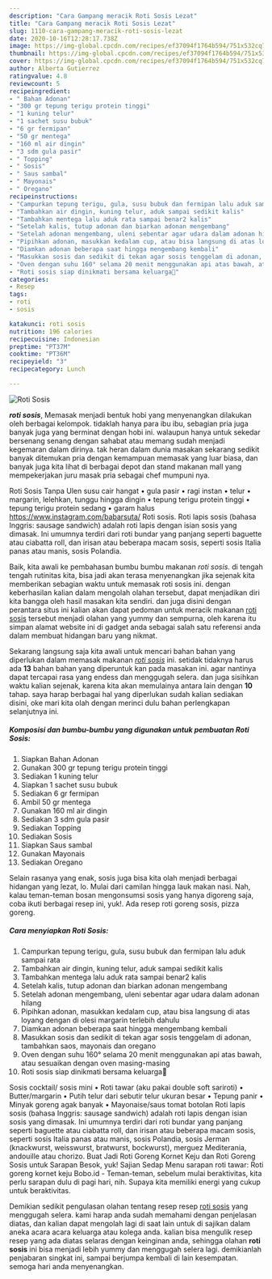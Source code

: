 ```yaml
---
description: "Cara Gampang meracik Roti Sosis Lezat"
title: "Cara Gampang meracik Roti Sosis Lezat"
slug: 1110-cara-gampang-meracik-roti-sosis-lezat
date: 2020-10-16T12:28:17.738Z
image: https://img-global.cpcdn.com/recipes/ef37094f1764b594/751x532cq70/roti-sosis-foto-resep-utama.jpg
thumbnail: https://img-global.cpcdn.com/recipes/ef37094f1764b594/751x532cq70/roti-sosis-foto-resep-utama.jpg
cover: https://img-global.cpcdn.com/recipes/ef37094f1764b594/751x532cq70/roti-sosis-foto-resep-utama.jpg
author: Alberta Gutierrez
ratingvalue: 4.8
reviewcount: 5
recipeingredient:
- " Bahan Adonan"
- "300 gr tepung terigu protein tinggi"
- "1 kuning telur"
- "1 sachet susu bubuk"
- "6 gr fermipan"
- "50 gr mentega"
- "160 ml air dingin"
- "3 sdm gula pasir"
- " Topping"
- " Sosis"
- " Saus sambal"
- " Mayonais"
- " Oregano"
recipeinstructions:
- "Campurkan tepung terigu, gula, susu bubuk dan fermipan lalu aduk sampai rata"
- "Tambahkan air dingin, kuning telur, aduk sampai sedikit kalis"
- "Tambahkan mentega lalu aduk rata sampai benar2 kalis"
- "Setelah kalis, tutup adonan dan biarkan adonan mengembang"
- "Setelah adonan mengembang, uleni sebentar agar udara dalam adonan hilang"
- "Pipihkan adonan, masukkan kedalam cup, atau bisa langsung di atas loyang dengan di olesi margarin terlebih dahulu"
- "Diamkan adonan beberapa saat hingga mengembang kembali"
- "Masukkan sosis dan sedikit di tekan agar sosis tenggelam di adonan, tambahkan saos, mayonais dan oregano"
- "Oven dengan suhu 160° selama 20 menit menggunakan api atas bawah, atau sesuaikan dengan oven masing-masing"
- "Roti sosis siap dinikmati bersama keluarga🥰"
categories:
- Resep
tags:
- roti
- sosis

katakunci: roti sosis 
nutrition: 196 calories
recipecuisine: Indonesian
preptime: "PT37M"
cooktime: "PT36M"
recipeyield: "3"
recipecategory: Lunch

---
```



![Roti Sosis](https://img-global.cpcdn.com/recipes/ef37094f1764b594/751x532cq70/roti-sosis-foto-resep-utama.jpg)

<b><i>roti sosis</i></b>, Memasak menjadi bentuk hobi yang menyenangkan dilakukan oleh berbagai kelompok. tidaklah hanya para ibu ibu, sebagian pria juga banyak juga yang berminat dengan hobi ini. walaupun hanya untuk sekedar bersenang senang dengan sahabat atau memang sudah menjadi kegemaran dalam dirinya. tak heran dalam dunia masakan sekarang sedikit banyak ditemukan pria dengan kemampuan memasak yang luar biasa, dan banyak juga kita lihat di berbagai depot dan stand makanan mall yang mempekerjakan juru masak pria sebagai chef mumpuni nya.

Roti Sosis Tanpa Ulen susu cair hangat • gula pasir • ragi instan • telur • margarin, lelehkan, tunggu hingga dingin • tepung terigu protein tinggi • tepung terigu protein sedang • garam halus https://www.instagram.com/babarsuta/ Roti sosis. Roti lapis sosis (bahasa Inggris: sausage sandwich) adalah roti lapis dengan isian sosis yang dimasak. Ini umumnya terdiri dari roti bundar yang panjang seperti baguette atau ciabatta roll, dan irisan atau beberapa macam sosis, seperti sosis Italia panas atau manis, sosis Polandia.

Baik, kita awali ke pembahasan bumbu bumbu makanan <i>roti sosis</i>. di tengah tengah rutinitas kita, bisa jadi akan terasa menyenangkan jika sejenak kita memberikan sebagian waktu untuk memasak roti sosis ini. dengan keberhasilan kalian dalam mengolah olahan tersebut, dapat menjadikan diri kita bangga oleh hasil masakan kita sendiri. dan juga disini dengan perantara situs ini kalian akan dapat pedoman untuk meracik makanan <u>roti sosis</u> tersebut menjadi olahan yang yummy dan sempurna, oleh karena itu simpan alamat website ini di gadget anda sebagai salah satu referensi anda dalam membuat hidangan baru yang nikmat.


Sekarang langsung saja kita awali untuk mencari bahan bahan yang diperlukan dalam memasak makanan <u><i>roti sosis</i></u> ini. setidak tidaknya harus ada <b>13</b> bahan bahan yang diperuntuk kan pada masakan ini. agar nantinya dapat tercapai rasa yang endess dan menggugah selera. dan juga sisihkan waktu kalian sejenak, karena kita akan memulainya antara lain dengan <b>10</b> tahap. saya harap berbagai hal yang diperlukan sudah kalian sediakan disini, oke mari kita olah dengan merinci dulu bahan perlengkapan selanjutnya ini.

<!--inarticleads1-->

##### Komposisi dan bumbu-bumbu yang digunakan untuk pembuatan Roti Sosis:

1. Siapkan  Bahan Adonan
1. Gunakan 300 gr tepung terigu protein tinggi
1. Sediakan 1 kuning telur
1. Siapkan 1 sachet susu bubuk
1. Sediakan 6 gr fermipan
1. Ambil 50 gr mentega
1. Gunakan 160 ml air dingin
1. Sediakan 3 sdm gula pasir
1. Sediakan  Topping
1. Sediakan  Sosis
1. Siapkan  Saus sambal
1. Gunakan  Mayonais
1. Sediakan  Oregano


Selain rasanya yang enak, sosis juga bisa kita olah menjadi berbagai hidangan yang lezat, lo. Mulai dari camilan hingga lauk makan nasi. Nah, kalau teman-teman bosan mengonsumsi sosis yang hanya digoreng saja, coba ikuti berbagai resep ini, yuk!. Ada resep roti goreng sosis, pizza goreng. 

<!--inarticleads2-->

##### Cara menyiapkan Roti Sosis:

1. Campurkan tepung terigu, gula, susu bubuk dan fermipan lalu aduk sampai rata
1. Tambahkan air dingin, kuning telur, aduk sampai sedikit kalis
1. Tambahkan mentega lalu aduk rata sampai benar2 kalis
1. Setelah kalis, tutup adonan dan biarkan adonan mengembang
1. Setelah adonan mengembang, uleni sebentar agar udara dalam adonan hilang
1. Pipihkan adonan, masukkan kedalam cup, atau bisa langsung di atas loyang dengan di olesi margarin terlebih dahulu
1. Diamkan adonan beberapa saat hingga mengembang kembali
1. Masukkan sosis dan sedikit di tekan agar sosis tenggelam di adonan, tambahkan saos, mayonais dan oregano
1. Oven dengan suhu 160° selama 20 menit menggunakan api atas bawah, atau sesuaikan dengan oven masing-masing
1. Roti sosis siap dinikmati bersama keluarga🥰


Sosis cocktail/ sosis mini • Roti tawar (aku pakai double soft sariroti) • Butter/margarin • Putih telur dari sebutir telur ukuran besar • Tepung panir • Minyak goreng agak banyak • Mayonaise/saus tomat botolan Roti lapis sosis (bahasa Inggris: sausage sandwich) adalah roti lapis dengan isian sosis yang dimasak. Ini umumnya terdiri dari roti bundar yang panjang seperti baguette atau ciabatta roll, dan irisan atau beberapa macam sosis, seperti sosis Italia panas atau manis, sosis Polandia, sosis Jerman (knackwurst, weisswurst, bratwurst, bockwurst), merguez Mediterania, andouille atau chorizo. Buat Jadi Roti Goreng Kornet Keju dan Roti Goreng Sosis untuk Sarapan Besok, yuk! Sajian Sedap Menu sarapan roti tawar: Roti goreng kornet keju Bobo.id - Teman-teman, sebelum mulai beraktivitas, kita perlu sarapan dulu di pagi hari, nih. Supaya kita memiliki energi yang cukup untuk beraktivitas. 

Demikian sedikit pengulasan olahan tentang resep resep <u>roti sosis</u> yang menggugah selera. kami harap anda sudah memahami dengan penjelasan diatas, dan kalian dapat mengolah lagi di saat lain untuk di sajikan dalam aneka acara acara keluarga atau kolega anda. kalian bisa mengulik resep resep yang ada diatas selaras dengan keinginan anda, sehingga olahan <b>roti sosis</b> ini bisa menjadi lebih yummy dan menggugah selera lagi. demikianlah penjabaran singkat ini, sampai berjumpa kembali di lain kesempatan. semoga hari anda menyenangkan.
